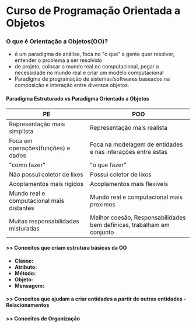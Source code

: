 # Curso de Programação Orientada a Objetos
### O que é Orientação a Objetos(OO)?
- é um paradigma de análise, foca no "o que" a gente quer resolver, entender o problema a ser resolvido
- de projeto, colocar o mundo real no computacional, pegar a necessidade no mundo real e criar um modelo computacional
- Paradigma de programação de sistemas/softwares baseados na composição e interação entre diversos objetos.

#### Paradigma Estruturado vs Paradigma Orientado a Objetos
PE|POO|
-----|----|
Representação mais simplista| Representação mais realista|
Foca em operações(funções) e dados|Foca na modelagem de entidades e nas interações entre estas|
"como fazer"|"o que fazer"|
Não possui coletor de lixos | Possui coletor de lixos|
Acoplamentos mais rigidos | Acoplamentos mais flexiveis |
Mundo real e computacional mais distantes  | Mundo real e computacional mais proximos |
Muitas responsabilidades misturadas | Melhor coesão, Responsabilidades bem definicas, trabalham em conjunto|

#### >> Conceitos que criam estrutura básicas da OO

- **Classe:**
- **Atributo:**
- **Método:**
- **Objeto:**
- **Mensagem:**

#### >> Conceitos que ajudam a criar entidades a partir de outras entidades - Relacionamentos

#### >> Conceitos de Organização






